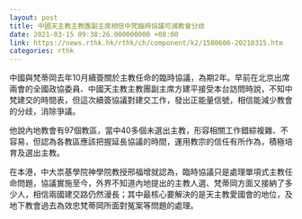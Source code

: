 ```yaml
---
layout: post
title: 中國天主教主教團副主席相信中梵臨時協議可減教會分歧
date: 2021-03-15 09:38:26.000000000 +08:00
link: https://news.rthk.hk/rthk/ch/component/k2/1580606-20210315.htm
categories: rthk
---
```


中國與梵蒂岡去年10月續簽關於主教任命的臨時協議，為期2年。早前在北京出席兩會的全國政協委員、中國天主教主教團副主席方建平接受本台訪問時說，不知中梵建交的時間表，但這次續簽協議對建交工作，發出正能量信號，相信能減少教會的分歧，消除爭議。

他說內地教會有97個教區，當中40多個未選出主教，形容相關工作錯綜複雜、不容易，但認為各教區應該把握延長協議的時間，運用教宗的信任有所作為，積極培育及選出主教。

在本港，中大祟基學院神學院教授邢福增就認為，臨時協議只是處理單項式主教任命問題，協議實施至今，外界不知道內地提出的主教人選、梵蒂岡方面又接納了多少人，相信兩國建交路仍然漫長；其中最核心要解決的是天主教愛國會的地位，及地下教會過去為效忠梵蒂岡所面對冤案等問題的處理。
